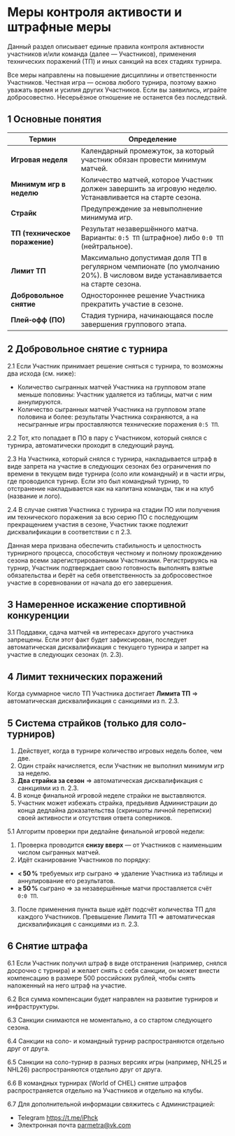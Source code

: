 # Меры контроля активости и штрафные меры

Данный раздел описывает единые правила контроля активности участников и/или команда (далее — Участников), применения технических поражений (ТП) и иных санкций на всех стадиях турнира.

Все меры направлены на повышение дисциплины и ответственности Участников. Честная игра — основа любого турнира, поэтому важно уважать время и усилия других Участников. Если вы заявились, играйте добросовестно. Несерьёзное отношение не останется без последствий.

## 1 Основные понятия

| Термин                         | Определение                                                                                                                   |
| ------------------------------ | ----------------------------------------------------------------------------------------------------------------------------- |
| **Игровая неделя**             | Календарный промежуток, за который участник обязан провести минимум матчей.                                                   |
| **Минимум игр в неделю**       | Количество матчей, которое Участник должен завершить за игровую неделю. Устанавливается на старте сезона.                        |
| **Страйк**                     | Предупреждение за невыполнение минимума игр.                                                                                  |
| **ТП (техническое поражение)** | Результат незавершённого матча. Варианты: `0:5 ТП` (штрафное) либо `0:0 ТП` (нейтральное).                                    |
| **Лимит ТП**                   | Максимально допустимая доля ТП в регулярном чемпионате (по умолчанию 20%). В числовом виде устанавливается на старте сезона.  |
| **Добровольное снятие**        | Одностороннее решение Участника прекратить участие в сезоне.                                                                     |
| **Плей‑офф (ПО)**              | Стадия турнира, начинающаяся после завершения группового этапа.                                                               |

## 2 Добровольное снятие с турнира

2.1 Если Участник принимает решение сняться с турнира, то возможны два исхода (см. ниже):

* Количество сыгранных матчей Участника на групповом этапе меньше половины: Участник удаляется из таблицы, матчи с ним аннулируются.
* Количество сыгранных матчей Участника на групповом этапе половина и более: результаты Участника сохраняются, а на несыгранные игры проставляются технические поражения `0:5 ТП`.

2.2 Тот, кто попадает в ПО в пару с Участником, который снялся с турнира, автоматически проходит в следующий раунд.

2.3 На Участника, который снялся с турнира, накладывается штраф в виде запрета на участие в следующих сезонах без ограничения по времени в текущем виде турнира (соло или командный) и в части игры, где проводился турнир. Если это был командный турнир, то отстранение накладывается как на капитана команды, так и на клуб (название и лого).

2.4 В случае снятия Участника с турнира на стадии ПО или получения им технического поражения за всю серию ПО с последующим прекращением участия в сезоне, Участник также подлежит дисквалификации в соответствии с п 2.3.

Данная мера призвана обеспечить стабильность и целостность турнирного процесса, способствуя честному и полному прохождению сезона всеми зарегистрированными Участниками. Регистрируясь на турнир, Участник подтверждает свою готовность выполнять взятые обязательства и берёт на себя ответственность за добросовестное участие в соревновании от начала до его завершения.

## 3 Намеренное искажение спортивной конкуренции

3.1 Поддавки, сдача матчей «в интересах» другого участника запрещены.
Если этот факт будет зафиксирован, последует автоматическая дисквалификация с текущего турнира и запрет на участие в следующих сезонах (п. 2.3).

## 4 Лимит технических поражений

Когда суммарное число ТП Участника достигает **Лимита ТП** ⇒ автоматическая дисквалификация с санкциями из п. 2.3.

## 5 Система страйков (только для соло-турниров)

1. Действует, когда в турнире количество игровых недель более, чем две.
2. Один страйк начисляется, если Участник не выполнил минимум игр за неделю.
3. **Два страйка за сезон** ⇒ автоматическая дисквалификация с санкциями из п. 2.3.
4. В конце финальной игровой неделе страйки не выставляются.
5. Участник может избежать страйка, предъявив Администрации до конца дедлайна доказательства (скриншоты личной переписки) своей активности и отсутствия ответа соперников.

5.1 Алгоритм проверки при дедлайне финальной игровой недели:

1. Проверка проводится **снизу вверх** — от Участников с наименьшим числом сыгранных матчей.
2. Идёт сканирование Участников по порядку:
  + **< 50 %** требуемых игр сыграно ⇒ удаление Участника из таблицы и аннулирование его результатов.
  + **≥ 50 %** сыграно ⇒ за незавершённые матчи проставляется счёт `0:0 ТП`.
3. После применения пункта выше идёт подсчёт количества ТП для каждого Участников. Превышение Лимита ТП ⇒ автоматическая дисквалификация с санкциями из п. 2.3.

## 6 Снятие штрафа

6.1 Если Участник получил штраф в виде отстранения (например, снялся досрочно с турнира) и желает снять с себя санкции, он может внести компенсацию в размере 500 российских рублей, чтобы снять наложенный на него штраф на участие.

6.2 Вся сумма компенсации будет направлен на развитие турниров и инфраструктуры.

6.3 Санкции снимаются не моментально, а со стартом следующего сезона.

6.4 Санкции на соло- и командный турнир распространяются отдельно друг от друга.

6.5 Санкции на соло-турнир в разных версиях игры (например, NHL25 и NHL26) распространяются отдельно друг от друга.

6.6 В командных турнирах (World of CHEL) снятие штрафов распространяется отдельно на Участников и отдельно на клубы.

6.7 Для дополнительной информации свяжитесь с Администрацией:
* Telegram https://t.me/iPhck
* Электронная почта parmetra@vk.com
